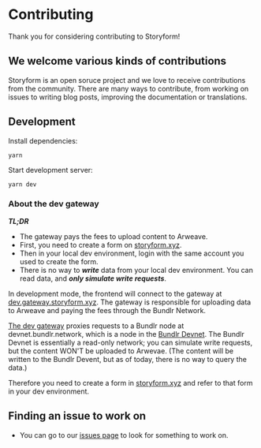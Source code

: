 # Contributing

Thank you for considering contributing to Storyform!

## We welcome various kinds of contributions

Storyform is an open soruce project and we love to receive contributions from the community. There are many ways to contribute, from working on issues to writing blog posts, improving the documentation or translations.

## Development

Install dependencies:

```
yarn
```

Start development server:

```
yarn dev
```

### About the dev gateway

***TL;DR***

- The gateway pays the fees to upload content to Arweave.
- First, you need to create a form on [storyform.xyz](storyform.xyz).
- Then in your local dev environment, login with the same account you used to create the form.
- There is no way to ***write*** data from your local dev environment. You can read data, and ***only simulate write requests***.

In development mode, the frontend will connect to the gateway at [dev.gateway.storyform.xyz](https://dev.gateway.storyform.xyz/).
The gateway is responsible for uploading data to Arweave and paying the fees through the Bundlr Network.

[The dev gateway](https://dev.gateway.storyform.xyz/) proxies requests to a Bundlr node at devnet.bundlr.network, which is a node in the [Bundlr Devnet](https://docs.bundlr.network/docs/devnet). The Bundlr Devnet is essentially a read-only network; you can simulate write requests, but the content WON'T be uploaded to Arwevae. (The content will be written to the Bundlr Devent, but as of today, there is no way to query the data.)

Therefore you need to create a form in [storyform.xyz](http://storyform.xyz) and refer to that form in your dev environment.
## Finding an issue to work on

- You can go to our [issues page](https://github.com/DanTehrani/storyform-interface/issues) to look for something to work on.
